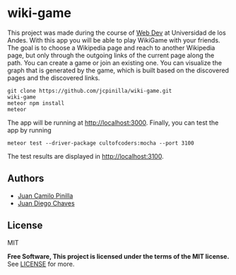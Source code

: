 # wiki-game
This project was made during the course of [Web Dev]( http://johnguerra.co/classes/webDevelopment_spring_2018/) at Universidad de los Andes. With this app you will be able to play WikiGame with your friends. The goal is to choose a Wikipedia page and reach to another Wikipedia page, but only through the outgoing links of the current page along the path. You can create a game or join an existing one. You can visualize the graph that is generated by the game, which is built based on the discovered pages and the discovered links.


```
git clone https://github.com/jcpinilla/wiki-game.git
wiki-game
meteor npm install
meteor
```
The app will be running at [http://localhost:3000](http://localhost:3000). Finally, you can test the app by running

```
meteor test --driver-package cultofcoders:mocha --port 3100
```
The test results are displayed in [http://localhost:3100](http://localhost:3100).


## Authors
  - [Juan Camilo Pinilla](https://github.com/jcpinilla/)
  - [Juan Diego Chaves](https://github.com/jd-chaves)

License
----
MIT

**Free Software, This project is licensed under the terms of the MIT license.**
See [LICENSE](https://raw.githubusercontent.com/jcpinilla/wiki-game/master/LICENSE) for more.
